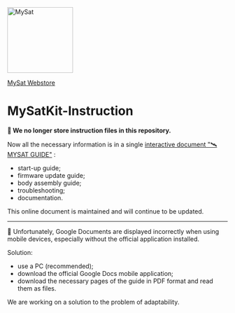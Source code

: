 <img src="https://drive.google.com/uc?export=download&id=10ScfFZb5kTdQQ1aUS-J6Ik5yzo1wd_EH" alt="MySat" width="150"/>

[MySat Webstore](https://www.mysatkit.com/)

# MySatKit-Instruction

**📓 We no longer store instruction files in this repository.**

Now all the necessary information is in a single [interactive document "🛰️ MYSAT GUIDE"](https://docs.google.com/document/d/146EPTvLMzydpwUMsbJWAC3gcRO6yPDe3p8kIpxRUwU4/edit?tab=t.0) :
- start-up guide;
- firmware update guide;
- body assembly guide;
- troubleshooting;
- documentation.

This online document is maintained and will continue to be updated.

---

📵 Unfortunately, Google Documents are displayed incorrectly when using mobile devices, especially without the official application installed.

Solution: 
- use a PC (recommended);
- download the official Google Docs mobile application;
- download the necessary pages of the guide in PDF format and read them as files.

We are working on a solution to the problem of adaptability.
